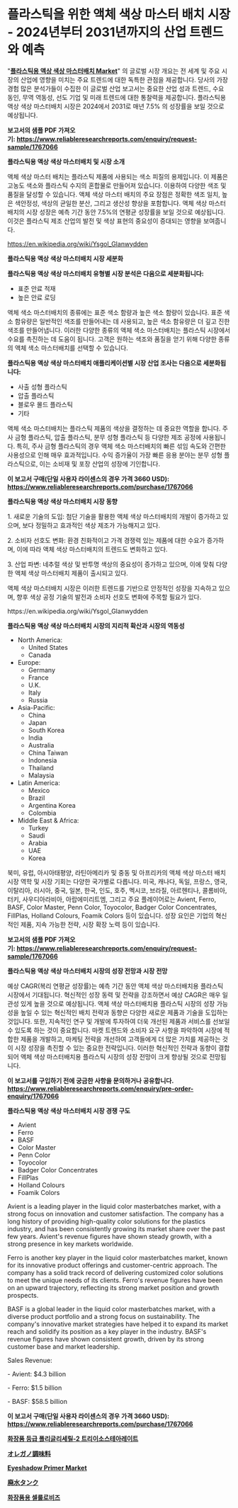 <p><h1>플라스틱을 위한 액체 색상 마스터 배치 시장 - 2024년부터 2031년까지의 산업 트렌드와 예측</h1></p><p>"<strong><a href="https://www.reliableresearchreports.com/global-liquid-color-masterbatches-for-plastics-market-r1767066">플라스틱용 액상 색상 마스터배치 Market</a></strong>" 의 글로벌 시장 개요는 전 세계 및 주요 시장의 산업에 영향을 미치는 주요 트렌드에 대한 독특한 관점을 제공합니다. 당사의 가장 경험 많은 분석가들이 수집한 이 글로벌 산업 보고서는 중요한 산업 성과 트렌드, 수요 동인, 무역 역동성, 선도 기업 및 미래 트렌드에 대한 통찰력을 제공합니다. 플라스틱용 액상 색상 마스터배치 시장은 2024에서 2031로 매년 7.5% 의 성장률을 보일 것으로 예상됩니다.</p>
<p><strong>보고서의 샘플 PDF 가져오기:&nbsp;<a href="https://www.reliableresearchreports.com/enquiry/request-sample/1767066">https://www.reliableresearchreports.com/enquiry/request-sample/1767066</a></strong></p>
<p><strong>플라스틱용 액상 색상 마스터배치 및 시장 소개</strong></p>
<p><p>액체 색상 마스터 배치는 플라스틱 제품에 사용되는 색소 피질의 용제입니다. 이 제품은 고농도 색소와 플라스틱 수지의 혼합물로 만들어져 있습니다. 이용하여 다양한 색조 및 품질을 달성할 수 있습니다. 액체 색상 마스터 배치의 주요 장점은 정확한 색조 일치, 높은 색안정성, 색상의 균일한 분산, 그리고 생산성 향상을 포함합니다. 액체 색상 마스터 배치의 시장 성장은 예측 기간 동안 7.5%의 연평균 성장률을 보일 것으로 예상됩니다. 이것은 플라스틱 제조 산업의 발전 및 색상 표현의 중요성이 증대되는 영향을 보여줍니다.</p></p>
<p><a href="https://en.wikipedia.org/wiki/Ysgol_Glanwydden">https://en.wikipedia.org/wiki/Ysgol_Glanwydden</a></p>
<p><strong>플라스틱용 액상 색상 마스터배치 시장 세분화</strong></p>
<p><strong>플라스틱용 액상 색상 마스터배치 유형별 시장 분석은 다음으로 세분화됩니다:</strong></p>
<p><ul><li>표준 안료 적재</li><li>높은 안료 로딩</li></ul></p>
<p><p>액체 색소 마스터배치의 종류에는 표준 색소 함량과 높은 색소 함량이 있습니다. 표준 색소 함유량은 일반적인 색조를 만들어내는 데 사용되고, 높은 색소 함유량은 더 깊고 진한 색조를 만들어냅니다. 이러한 다양한 종류의 액체 색소 마스터배치는 플라스틱 시장에서 수요를 촉진하는 데 도움이 됩니다. 고객은 원하는 색조와 품질을 얻기 위해 다양한 종류의 액체 색소 마스터배치를 선택할 수 있습니다.</p></p>
<p><strong>플라스틱용 액상 색상 마스터배치 애플리케이션별 시장 산업 조사는 다음으로 세분화됩니다:</strong></p>
<p><ul><li>사출 성형 플라스틱</li><li>압출 플라스틱</li><li>블로우 몰드 플라스틱</li><li>기타</li></ul></p>
<p><p>액체 색소 마스터배치는 플라스틱 제품의 색상을 결정하는 데 중요한 역할을 합니다. 주사 금형 플라스틱, 압출 플라스틱, 분무 성형 플라스틱 등 다양한 제조 공정에 사용됩니다. 특히, 주사 금형 플라스틱의 경우 액체 색소 마스터배치의 빠른 섞임 속도와 간편한 사용성으로 인해 매우 효과적입니다. 수익 증가율이 가장 빠른 응용 분야는 분무 성형 플라스틱으로, 이는 소비재 및 포장 산업의 성장에 기인합니다.</p></p>
<p><strong>이 보고서 구매(단일 사용자 라이센스의 경우 가격 3660 USD): <a href="https://www.reliableresearchreports.com/purchase/1767066">https://www.reliableresearchreports.com/purchase/1767066</a></strong></p>
<p><strong>플라스틱용 액상 색상 마스터배치 시장 동향</strong></p>
<p><p>1. 새로운 기술의 도입: 첨단 기술을 활용한 액체 색상 마스터배치의 개발이 증가하고 있으며, 보다 정밀하고 효과적인 색상 제조가 가능해지고 있다.</p><p>2. 소비자 선호도 변화: 환경 친화적이고 가격 경쟁력 있는 제품에 대한 수요가 증가하며, 이에 따라 액체 색상 마스터배치의 트렌드도 변화하고 있다.</p><p>3. 산업 파변: 네추럴 색상 및 반투명 색상의 중요성이 증가하고 있으며, 이에 맞춰 다양한 액체 색상 마스터배치 제품이 출시되고 있다.</p><p>액체 색상 마스터배치 시장은 이러한 트렌드를 기반으로 안정적인 성장을 지속하고 있으며, 향후 색상 공정 기술의 발전과 소비자 선호도 변화에 주목할 필요가 있다.</p></p>
<p>https://en.wikipedia.org/wiki/Ysgol_Glanwydden</p>
<p><strong>플라스틱용 액상 색상 마스터배치 시장의 지리적 확산과 시장의 역동성</strong></p>
<p><ul>
    <li>
        North America:
        <ul>
            <li>United States</li>
            <li>Canada</li>
        </ul>
    </li>
    <li>
        Europe:
        <ul>
            <li>Germany</li>
            <li>France</li>
            <li>U.K.</li>
            <li>Italy</li>
            <li>Russia</li>
        </ul>
    </li>
    <li>
        Asia-Pacific:
        <ul>
            <li>China</li>
            <li>Japan</li>
            <li>South Korea</li>
            <li>India</li>
            <li>Australia</li>
            <li>China Taiwan</li>
            <li>Indonesia</li>
            <li>Thailand</li>
            <li>Malaysia</li>
        </ul>
    </li>
    <li>
        Latin America:
        <ul>
            <li>Mexico</li>
            <li>Brazil</li>
            <li>Argentina Korea</li>
            <li>Colombia</li>
        </ul>
    </li>
    <li>
        Middle East & Africa:
        <ul>
            <li>Turkey</li>
            <li>Saudi</li>
            <li>Arabia</li>
            <li>UAE</li>
            <li>Korea</li>
        </ul>
    </li>
    </ul></p>
<p><p>북미, 유럽, 아시아태평양, 라틴아메리카 및 중동 및 아프리카의 액체 색상 마스터 배치 시장 역학 및 시장 기회는 다양한 국가별로 다릅니다. 미국, 캐나다, 독일, 프랑스, 영국, 이탈리아, 러시아, 중국, 일본, 한국, 인도, 호주, 멕시코, 브라질, 아르헨티나, 콜롬비아, 터키, 사우디아라비아, 아랍에미리트엠, 그리고 주요 플레이어로는 Avient, Ferro, BASF, Color Master, Penn Color, Toyocolor, Badger Color Concentrates, FillPlas, Holland Colours, Foamik Colors 등이 있습니다. 성장 요인은 기업의 혁신적인 제품, 지속 가능한 전략, 시장 확장 노력 등이 있습니다.</p></p>
<p><strong>보고서의 샘플 PDF 가져오기:&nbsp;<a href="https://www.reliableresearchreports.com/enquiry/request-sample/1767066">https://www.reliableresearchreports.com/enquiry/request-sample/1767066</a></strong></p>
<p><strong>플라스틱용 액상 색상 마스터배치 시장의 성장 전망과 시장 전망</strong></p>
<p><p>예상 CAGR(복리 연평균 성장률)는 예측 기간 동안 액체 색상 마스터배치용 플라스틱 시장에서 기대됩니다. 혁신적인 성장 동력 및 전략을 강조하면서 예상 CAGR은 매우 일관성 있게 높을 것으로 예상됩니다. 액체 색상 마스터배치용 플라스틱 시장의 성장 가능성을 높일 수 있는 혁신적인 배치 전략과 동향은 다양한 새로운 제품과 기술을 도입하는 것입니다. 또한, 지속적인 연구 및 개발에 투자하여 더욱 개선된 제품과 서비스를 선보일 수 있도록 하는 것이 중요합니다. 마켓 트렌드와 소비자 요구 사항을 파악하여 시장에 적합한 제품을 개발하고, 마케팅 전략을 개선하여 고객들에게 더 많은 가치를 제공하는 것이 시장 성장을 촉진할 수 있는 중요한 전략입니다. 이러한 혁신적인 전략과 동향이 결합되어 액체 색상 마스터배치용 플라스틱 시장의 성장 전망이 크게 향상될 것으로 전망됩니다.</p></p>
<p><strong>이 보고서를 구입하기 전에 궁금한 사항을 문의하거나 공유합니다. <a href="https://www.reliableresearchreports.com/enquiry/pre-order-enquiry/1767066">https://www.reliableresearchreports.com/enquiry/pre-order-enquiry/1767066</a></strong></p>
<p><strong>플라스틱용 액상 색상 마스터배치 시장 경쟁 구도</strong></p>
<p><ul><li>Avient</li><li>Ferro</li><li>BASF</li><li>Color Master</li><li>Penn Color</li><li>Toyocolor</li><li>Badger Color Concentrates</li><li>FillPlas</li><li>Holland Colours</li><li>Foamik Colors</li></ul></p>
<p><p>Avient is a leading player in the liquid color masterbatches market, with a strong focus on innovation and customer satisfaction. The company has a long history of providing high-quality color solutions for the plastics industry, and has been consistently growing its market share over the past few years. Avient's revenue figures have shown steady growth, with a strong presence in key markets worldwide.</p><p>Ferro is another key player in the liquid color masterbatches market, known for its innovative product offerings and customer-centric approach. The company has a solid track record of delivering customized color solutions to meet the unique needs of its clients. Ferro's revenue figures have been on an upward trajectory, reflecting its strong market position and growth prospects.</p><p>BASF is a global leader in the liquid color masterbatches market, with a diverse product portfolio and a strong focus on sustainability. The company's innovative market strategies have helped it to expand its market reach and solidify its position as a key player in the industry. BASF's revenue figures have shown consistent growth, driven by its strong customer base and market leadership.</p><p>Sales Revenue:</p><p>- Avient: $4.3 billion</p><p>- Ferro: $1.5 billion</p><p>- BASF: $58.5 billion</p></p>
<p><strong>이 보고서 구매(단일 사용자 라이센스의 경우 가격 3660 USD): <a href="https://www.reliableresearchreports.com/purchase/1767066">https://www.reliableresearchreports.com/purchase/1767066</a></strong></p>
<p><strong><p><a href="https://github.com/KellyLyncyh543964/Market-Research-Report-List-3/blob/main/850389398058.md">화장품 등급 폴리글리세릴-2 트리이소스테아레이트</a></p><p><a href="https://medium.com/@reyeshowell655/%E3%82%AA%E3%83%AC%E3%82%AC%E3%83%8E%E8%AA%BF%E5%91%B3%E6%96%99%E7%94%A3%E6%A5%AD%E5%88%86%E6%9E%90%E3%83%AC%E3%83%9D%E3%83%BC%E3%83%88-%E3%81%9D%E3%81%AE%E5%B8%82%E5%A0%B4%E8%A6%8F%E6%A8%A1%E3%81%AF-2024%E5%B9%B4%E3%81%8B%E3%82%892031%E5%B9%B4%E3%81%BE%E3%81%A7%E3%81%AE%E6%9C%9F%E9%96%93%E3%81%AB%E4%BA%88%E6%B8%AC%E3%81%95%E3%82%8C%E3%82%8B%E3%82%A2%E3%83%97%E3%83%AA%E3%82%B1%E3%83%BC%E3%82%B7%E3%83%A7%E3%83%B3-%E3%82%BF%E3%82%A4%E3%83%97-%E5%9C%B0%E5%9F%9F%E3%81%AB%E3%82%88%E3%81%A3%E3%81%A612-4-%E3%81%AEcagr%E3%81%A7%E6%88%90%E9%95%B7%E3%81%97%E3%81%A6%E3%81%84%E3%81%BE%E3%81%99-d0cbe81737c2">オレガノ調味料</a></p><p><a href="https://www.linkedin.com/pulse/eyeshadow-primer-market-investigation-industry-evolution-gg1fe?trackingId=mgnWP%2FGkSvaz6htvpqby3g%3D%3D">Eyeshadow Primer Market</a></p><p><a href="https://github.com/zjkmgcs938405/Market-Research-Report-List-4/blob/main/867450679061.md">廃水タンク</a></p><p><a href="https://github.com/rcabello548/Market-Research-Report-List-3/blob/main/747756798059.md">화장품용 셀룰로비즈</a></p></strong></p>
<p></p>